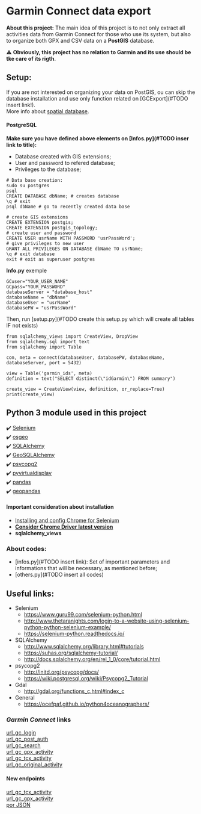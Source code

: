 # Garmin Connect data export
**About this project:** The main idea of this project is to not only extract all activities data from Garmin Connect for those who use its system, but also to organize both GPX and CSV data on a **PostGIS** database. 

:warning: **Obviously, this project has no relation to Garmin and its use should be tke care of its rigth**.

## Setup:
If you are not interested on organizing your data on PostGIS, ou can skip the database installation and use only function related on [GCExport](#TODO insert link!).  
More info about [spatial database](https://postgis.net/).

#### PostgreSQL

**Make sure you have defined above elements on [Infos.py](#TODO inser link to title):**

* Database created with GIS extensions;
* User and password to refered database;
* Privileges to the database;

```dbSpecifications
# Data base creation:
sudo su postgres
psql
CREATE DATABASE dbName; # creates database
\q # exit
psql dbName # go to recently created data base

# create GIS extensions
CREATE EXTENSION postgis;
CREATE EXTENSION postgis_topology; 
# create user and password
CREATE USER usrName WITH PASSWORD 'usrPassWord'; 
# give privileges to new user
GRANT ALL PRIVILEGES ON DATABASE dbName TO usrName; 
\q # exit database
exit # exit as superuser postgres
```
**Info.py** exemple
```buildoutcfg
GCuser="YOUR_USER_NAME"
GCpass="YOUR_PASSWORD"
databaseServer = "database_host"
databaseName = "dbName"
databaseUser = "usrName"
databasePW = "usrPassWord"
```
Then, run [setup.py](#TODO create this setup.py which will create all tables IF not exists)
```
from sqlalchemy_views import CreateView, DropView
from sqlalchemy.sql import text
from sqlalchemy import Table

con, meta = connect(databaseUser, databasePW, databaseName, databaseServer, port = 5432)

view = Table('garmin_ids', meta)
definition = text("SELECT distinct(\"idGarmin\") FROM summary")

create_view = CreateView(view, definition, or_replace=True)
print(create_view)
```
## Python 3 module used in this project
:heavy_check_mark: [Selenium](https://selenium-python.readthedocs.io/)  
:heavy_check_mark: [osgeo](http://gdal.org/python/)  
:heavy_check_mark: [SQLAlchemy](http://www.sqlalchemy.org/)  
:heavy_check_mark: [GeoSQLAlchemy](https://geoalchemy-2.readthedocs.io/en/latest/)  
:heavy_check_mark: [psycopg2](http://initd.org/psycopg/docs/)  
:heavy_check_mark: [pyvirtualdisplay](http://pyvirtualdisplay.readthedocs.io/en/latest/)  
:heavy_check_mark: [pandas](https://readthedocs.org/projects/pandas/)  
:heavy_check_mark: [geopandas](http://geopandas.org/index.html)  
  
#### Important consideration about installation  
* [Installing and config Chrome for Selenium](https://christopher.su/2015/selenium-chromedriver-ubuntu/)  
* **[Consider Chrome Driver latest version](https://chromedriver.storage.googleapis.com/2.40/chromedriver_linux64.zip)**  
* **sqlalchemy_views**  

### About codes:
   
* [infos.py](#TODO insert link): Set of important parameters and informations that will be necessary, as mentioned before;
* [others.py](#TODO insert all codes) 

## Useful links:
* Selenium  
  * https://www.guru99.com/selenium-python.html  
  * http://www.thetaranights.com/login-to-a-website-using-selenium-python-python-selenium-example/  
  * https://selenium-python.readthedocs.io/
* SQLAlchemy  
  * http://www.sqlalchemy.org/library.html#tutorials
  * https://suhas.org/sqlalchemy-tutorial/
  * http://docs.sqlalchemy.org/en/rel_1_0/core/tutorial.html  
* psycopg2
  * http://initd.org/psycopg/docs/
  * https://wiki.postgresql.org/wiki/Psycopg2_Tutorial  
* Gdal  
  * http://gdal.org/functions_c.html#index_c  
* General 
  * https://ocefpaf.github.io/python4oceanographers/  



### *Garmin Connect* links

[url_gc_login](https://sso.garmin.com/sso/login?service=https%3A%2F%2Fconnect.garmin.com%2Fpost-auth%2Flogin&webhost=olaxpw-connect04&source=https%3A%2F%2Fconnect.garmin.com%2Fen-US%2Fsignin&redirectAfterAccountLoginUrl=https%3A%2F%2Fconnect.garmin.com%2Fpost-auth%2Flogin&redirectAfterAccountCreationUrl=https%3A%2F%2Fconnect.garmin.com%2Fpost-auth%2Flogin&gauthHost=https%3A%2F%2Fsso.garmin.com%2Fsso&locale=en_US&id=gauth-widget&cssUrl=https%3A%2F%2Fstatic.garmincdn.com%2Fcom.garmin.connect%2Fui%2Fcss%2Fgauth-custom-v1.1-min.css&clientId=GarminConnect&rememberMeShown=true&rememberMeChecked=false&createAccountShown=true&openCreateAccount=false&usernameShown=false&displayNameShown=false&consumeServiceTicket=false&initialFocus=true&embedWidget=false&generateExtraServiceTicket=false)  
[url_gc_post_auth](https://connect.garmin.com/post-auth/login?)  
[url_gc_search](http://connect.garmin.com/proxy/activity-search-service-1.0/json/activities?)  
[url_gc_gpx_activity](http://connect.garmin.com/proxy/activity-service-1.1/gpx/activity/)  
[url_gc_tcx_activity](http://connect.garmin.com/proxy/activity-service-1.1/tcx/activity/)  
[url_gc_original_activity](http://connect.garmin.com/proxy/download-service/files/activity/)  

#### New endpoints
[url_gc_tcx_activity](https://connect.garmin.com/modern/proxy/download-service/export/tcx/activity/)  
[url_gc_gpx_activity](https://connect.garmin.com/modern/proxy/download-service/export/gpx/activity/)  
[por JSON](https://connect.garmin.com/proxy/activity-search-service-1.0/json/activities?)